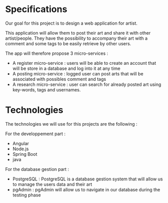 # Specifications

Our goal for this project is to design a web application for artist.

This application will allow them to post their art and share it with other artist/people.
They have the possibility to accompany their art with a comment and some tags to be easily retrieve by other users.

The app will therefore propose 3 micro-services :

- A register micro-service : users will be able to create an account that will be store in a database and log into it at any time
- A posting micro-service : logged user can post arts that will be associated with possibles comment and tags
- A research micro-service : user can search for already posted art using key-words, tags and usernames.

# Technologies

The technologies we will use for this projects are the following :

For the developpement part : 

 - Angular
 - Node.js
 - Spring Boot
 - java

For the database gestion part :

 - PostgreSQL : PostgreSQL is a database gestion system that will allow us to manage the users data and their art
 - pgAdmin : pgAdmin will allow us to navigate in our database during the testing phase
